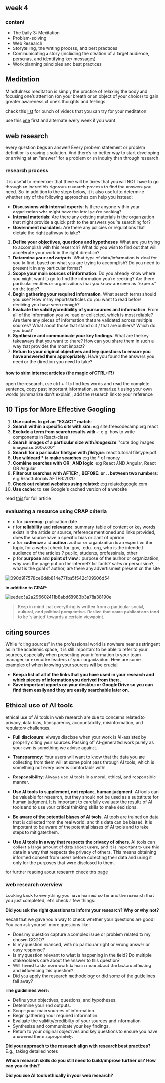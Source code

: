 ## week 4

### content
- The Daily 3: Meditation
- Problem-solving
- Web Research
- Storytelling, the writing process, and best practices
- Communicating a story (including the creation of a target audience, personas, and identifying key messages)
- Work planning principles and best practices

## Meditation
Mindfulness meditation is simply the practice of relaxing the body and focusing one’s attention (on your breath or an object of your choice) to gain greater awareness of one’s thoughts and feelings.

check this [list](https://www.youtube.com/results?search_query=short+meditation+for+college+students) for bunch of videos that you can try for your meditation 

use this [one](https://youtu.be/inpok4MKVLM) first and alternate every week if you want

## web research
every question begs an answer! Every problem statement or problem definition is craving a solution. And there’s no better way to start developing or arriving at an “answer” for a problem or an inquiry than through research.

### research process

it is useful to remember that there will be times that you will NOT have to go through an incredibly rigorous research process to find the answers you need. So, in addition to the steps below, it is also useful to determine whether any of the following approaches can help you instead:

- **Discussions with internal experts**: Is there anyone within your organization who might have the intel you’re seeking?
- **Internal materials**: Are there any existing materials in the organization that might provide a quick path to the answers you’re searching for?
- **Government mandates**: Are there any policies or regulations that dictate the right pathway to take?

1. **Define your objectives, questions and hypotheses**. What are you trying to accomplish with this research? What do you wish to find out that will accelerate your work in the right direction?
2. **Determine your end outputs**. What type of data/information is ideal for you to find, based on what you are trying to accomplish? Do you need to present it in any particular format?
3. **Scope your main sources of information**. Do you already know where you might want to go to find the information you’re seeking? Are there particular entities or organizations that you know are seen as “experts” on the topic?
4. **Begin gathering your required information**. What search terms should you use? How many reports/articles do you want to read before deciding you have seen enough?
5. **Evaluate the validity/credibility of your sources and information**. From all of the information you’ve read or collected, which is most reliable? Are there any pieces of information that are validated across multiple sources? What about those that stand out / that are outliers? Which do you trust?
6. **Synthesize and communicate your key findings.** What are the key takeaways that you want to share? How can you share them in such a way that provides the most impact?
7. **Return to your original objectives and key questions to ensure you have answered them appropriately.** Have you found the answers you need or the direction you need to take?

#### how to skim internet articles (the magic of CTRL+F!)
open the research, use ctrl + f to find key words and read the complete sentence, copy past important information, summarize it using your own words (summarize don't explain), add the research link to your reference

## 10 Tips for More Effective Googling
1. **Use quotes to get an "EXACT" match**:
2. **Search within a specific site with _site_:** e:g site:freecodecamp.org react
3. **Exclude a term from search results with -**:  e.g. how to write components in React-class
4. **Search images of a particular size with _imagesize_**: "cute dog images imagesize:500x600"
5. **Search for a particular filetype with _filetype_**: react tutorial filetype:pdf
6. **Use wildcard * to make searches** e:g the * of money 
7. **Combine searches with OR , AND logic**: e:g React AND Angular, React OR Angular
8. **Filter out searches with AFTER: , BEFORE: or .. between two numbers**: e:g Reacttutorials AFTER:2020
9. **Check out related websites using related:** e:g related:google.com
10. **Use cache**: to see Google's cached version of a website

read [this]( https://drive.google.com/file/d/1AiUL3rhLYC6VdPNRe88NieC-_2Jv-K8C/view) for full article

### evaluating a resource using CRAP criteria
- c for **currency**: puplication date
- r for **reliability** and **relevance**: summary, table of content or key words exists in the article or source, reference mentioned and links provided, does the source have a specific bias or slant of opinion
- a for **audience** and **author**: author or organization is an expert on the topic, for a websit check for .gov, .edu. .org, who is the intended audience of the articles ? puplic, students, professinals, other
- p for **purpose** and **point of view** : purpose of the author or organizatiion, why was the page put on the internet? for facts? sales or persuasion?, what is the goal of author, are there any advertisment present on the site

![090d917578ce6ddb814e77fba5f542c109606d54](https://github.com/user-attachments/assets/c2c0de19-b9d0-4a52-a861-e79abdbbc606)

**in addition to CRAP**: 

![eedec3a2a296602411b8abd68983b3a78a38190e](https://github.com/user-attachments/assets/e8093965-ecf5-4d40-83df-aa535d02764f)

> Keep in mind that everything is written from a particular social, cultural, and political perspective. Realize that some publications tend to be ‘slanted’ towards a certain viewpoint.

## citing sources
While “citing sources” in the professional world is nowhere near as stringent as in the academic space, it is still important to be able to refer to your sources, especially when presenting your information to your team, manager, or executive leaders of your organization. Here are some examples of when knowing your sources will be crucial

- **Keep a list of all of the links that you have used in your research and which pieces of information you derived from there.**
- **Save important reports on your desktop or Google Drive so you can find them easily and they are easily searchable later on.**

## Ethical use of AI tools
ethical use of AI tools in web research are due to concerns related to privacy, data bias, transparency, accountability, misinformation, and regulatory challenges.

- **Full disclosure**: Always disclose when your work is AI-assisted by properly citing your sources. Passing off AI-generated work purely as your own is something we advise against.
- **Transparency**: Your users will want to know that the data you are collecting from them will at some point pass through AI tools, which is something not every user is comfortable with!
- **Responsibility**: Always use AI tools in a moral, ethical, and responsible manner.

- **Use AI tools to supplement, not replace, human judgment**. AI tools can be valuable for research, but they should not be used as a substitute for human judgment. It is important to carefully evaluate the results of AI tools and to use your critical thinking skills to make decisions.
- **Be aware of the potential biases of AI tools**. AI tools are trained on data that is collected from the real world, and this data can be biased. It is important to be aware of the potential biases of AI tools and to take steps to mitigate them.
- **Use AI tools in a way that respects the privacy of others**. AI tools can collect a large amount of data about users, and it is important to use this data in a way that respects the privacy of others. This means obtaining informed consent from users before collecting their data and using it only for the purposes that were disclosed to them.

for further reading about research check this [page](https://savanna.alxafrica.com/concepts/107867?project_id=101754)

### web research overview
Looking back to everything you have learned so far and the research that you just completed, let’s check a few things:

**Did you ask the right questions to inform your research? Why or why not?**

Recall that we gave you a way to check whether your questions are good! You can ask yourself more questions like:

- Does my question capture a complex issue or problem related to my chosen GCGO?
- Is my question nuanced, with no particular right or wrong answer or easy response?
- Is my question relevant to what is happening in the field? Do multiple stakeholders care about the answer to this question?
- Will I need to do more work to learn more about the factors affecting and influencing this question?
- Did you apply the research methodology or did some of the guidelines fall away?

**The guidelines were:**

- Define your objectives, questions, and hypotheses.
- Determine your end outputs.
- Scope your main sources of information.
- Begin gathering your required information.
- Evaluate the validity/credibility of your sources and information.
- Synthesize and communicate your key findings.
- Return to your original objectives and key questions to ensure you have answered them appropriately.

**Did your approach to the research align with research best practices?**
E.g., taking detailed notes

**Which research skills do you still need to build/improve further on? How can you do this?**

**Did you use AI tools ethically in your web research?**
